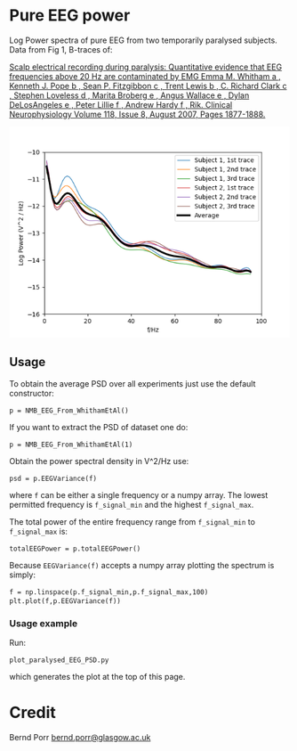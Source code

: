 # Pure EEG power

Log Power spectra of pure EEG from two temporarily paralysed
subjects. Data from Fig 1, B-traces of:

[Scalp electrical recording during paralysis: Quantitative evidence that
EEG frequencies above 20 Hz are contaminated by EMG
Emma M. Whitham a , Kenneth J. Pope b , Sean P. Fitzgibbon c , Trent Lewis b ,
C. Richard Clark c , Stephen Loveless d , Marita Broberg e , Angus Wallace e ,
Dylan DeLosAngeles e , Peter Lillie f , Andrew Hardy f , Rik.
Clinical Neurophysiology Volume 118, Issue 8, August 2007,
Pages 1877-1888.](https://www.sciencedirect.com/science/article/abs/pii/S1388245707001988)

![alt tag](individual_average.png)

## Usage

To obtain the average PSD over all experiments just use
the default constructor:
```
p = NMB_EEG_From_WhithamEtAl()
```

If you want to extract the PSD of dataset one do:
```
p = NMB_EEG_From_WhithamEtAl(1)
```

Obtain the power spectral density in V^2/Hz use:
```
psd = p.EEGVariance(f)
```
where `f` can be either a single frequency or a numpy array.
The lowest permitted frequency is
`f_signal_min` and the highest `f_signal_max`.

The total power of the entire frequency range from `f_signal_min` to `f_signal_max` is:
```
totalEEGPower = p.totalEEGPower()
```

Because `EEGVariance(f)` accepts a numpy array plotting the spectrum
is simply:
```
f = np.linspace(p.f_signal_min,p.f_signal_max,100)
plt.plot(f,p.EEGVariance(f))
```

### Usage example

Run:
```
plot_paralysed_EEG_PSD.py
```
which generates the plot at the top of this page.

# Credit

Bernd Porr <bernd.porr@glasgow.ac.uk>
